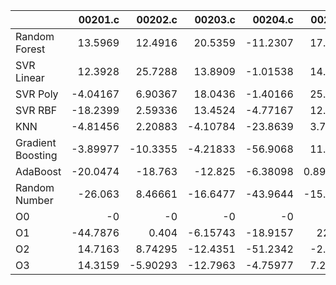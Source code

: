 |                   |   00201.c |   00202.c |   00203.c |   00204.c |    00205.c |    00206.c |   00207.c |   00208.c |   00209.c |   00210.c |   00211.c |   00212.c |    00213.c |   00214.c |   00215.c |   00216.c |   00217.c |    00218.c |   00219.c |   00220.c |   nestedLoop.c |   recursion.c |   select.c |   test10.c |   test11.c |   test12.c |   test13.c |    test1.c |    test2.c |    test3.c |    test4.c |   test5.c |   test6.c |   test7.c |   test8.c |   test9.c |     toy.c |
|:------------------|----------:|----------:|----------:|----------:|-----------:|-----------:|----------:|----------:|----------:|----------:|----------:|----------:|-----------:|----------:|----------:|----------:|----------:|-----------:|----------:|----------:|---------------:|--------------:|-----------:|-----------:|-----------:|-----------:|-----------:|-----------:|-----------:|-----------:|-----------:|----------:|----------:|----------:|----------:|----------:|----------:|
| Random Forest     |  13.5969  |  12.4916  |  20.5359  | -11.2307  |  17.3031   |  -2.17963  |   1.70792 |   4.07788 |   8.22826 | -19.2697  |   7.81317 |  22.3474  |  10.2014   |  7.28739  |  -8.73908 |  25.8306  |  0.194519 |  -3.04286  |  7.75669  | 10.3082   |       12.4781  |     18.9394   |  -31.0022  |   -1.29239 |   1.36846  |    26.299  |  10.6219   | -38.3388   | -44.6295   |  -4.65319  |  -1.3572   |  17.3493  |  3.89892  |  13.248   | 15.7353   | -12.8045  | 34.3242   |
| SVR Linear        |  12.3928  |  25.7288  |  13.8909  |  -1.01538 |  14.7546   |   4.70376  |   3.75729 |  22.3295  | -13.7926  |  21.2886  |  19.0679  |  15.8418  |  15.9623   |  4.79348  |   5.16242 |  10.9693  | 31.124    |   4.36432  | 30.4499   | 27.5401   |        8.92387 |     19.8938   |   14.9859  |   13.5634  |  16.1419   |    28.0308 |  13.3143   |   0.941028 | -18.3302   |  14.0755   |   2.53014  |  10.3142  | 23.8678   |   5.0652  | 23.0794   |   7.38921 | 38.6858   |
| SVR Poly          |  -4.04167 |   6.90367 |  18.0436  |  -1.40166 |  25.3229   |   8.55582  |  14.4512  |  16.052   |   8.73227 |  12.142   |   4.83528 |  20.2534  |  24.9651   | 17.4106   |   1.04482 |  -6.90121 | 17.2671   |  19.7276   | 23.9015   | 27.0394   |       26.7778  |     -0.234652 |   16.7129  |   21.4759  |  -1.46239  |    25.9386 |   0.751723 | -19.4549   | -25.1663   |  17.2123   |   3.4379   |  22.4843  | 26.9085   |  19.1613  | 32.5333   |   5.41358 | 35.9198   |
| SVR RBF           | -18.2399  |   2.59336 |  13.4524  |  -4.77167 |  12.4788   |  17.6004   |   4.8782  |   7.27672 | -17.0404  |   5.02459 |  34.999   |  19.7252  |   5.62091  | -3.29141  |  20.6318  |  26.6251  |  9.40885  |  11.2014   | 16.1021   |  8.61672  |       13.1771  |      1.6965   |    6.92347 |    1.62442 | -10.7476   |    17.4086 |  -2.68532  |  -4.47548  | -29.863    |  12.5718   |  -2.51034  |  14.4363  |  1.96778  |  22.2332  | 17.0503   | -10.2212  | 40.322    |
| KNN               |  -4.81456 |   2.20883 |  -4.10784 | -23.8639  |   3.72616  |   3.5639   |   4.9381  |  25.055   | -32.6159  |  22.616   |   6.11987 |   6.82796 |  11.1969   |  0.832548 |  19.5617  |  20.552   | 22.6398   |   8.7381   | 17.7007   | 20.652    |        7.37702 |     12.7615   |   -1.29568 |    5.72615 |   5.81118  |    26.6666 |  -3.57627  |  -5.92208  | -30.2769   |   2.54506  |   9.52935  | -11.4368  | -0.951638 |  12.8903  | 12.723    | -16.6632  | 41.4395   |
| Gradient Boosting |  -3.89977 | -10.3355  |  -4.21833 | -56.9068  |  11.0618   |  19.8246   | -15.144   |   7.2212  |   5.8757  |   9.08849 |   4.0073  |   9.97485 |  17.4527   |  8.95464  |   7.66838 |  15.9083  | 18.423    |   3.20304  | 10.7849   | 31.5897   |       18.4237  |      6.17102  |    4.47118 |    7.5588  | -27.2527   |    26.2348 |   2.54792  | -10.0651   | -25.4029   |  14.2012   | -31.0643   | -10.4935  |  5.66045  |  11.495   |  7.21403  |   5.32581 | 40.0978   |
| AdaBoost          | -20.0474  | -18.763   | -12.825   |  -6.38098 |   0.891826 |   3.79974  |  13.0817  |   4.6819  |  -2.06526 |   8.25161 |  26.7557  |   9.38138 |   3.07194  |  8.73741  |   8.67886 |  14.3324  | 22.8603   | -29.4143   | 23.2834   | 31.2071   |       11.6472  |      5.21556  |   -8.37764 |   22.2623  | -14.2342   |    19.7118 | -11.5542   | -10.853    | -27.7386   |  15.1288   |   0.121217 | -14.2007  | -0.512435 |  20.6953  | -5.53046  |  -5.81834 | 25.8699   |
| Random Number     | -26.063   |   8.46661 | -16.6477  | -43.9644  | -15.8622   |  -0.340163 |   4.69156 |   5.01004 |   6.30475 |  12.9424  |  25.9417  |   6.31792 | -11.4942   |  0.520276 |   3.91736 |   1.42226 | 15.366    |  15.6774   | 18.802    | 16.12     |       10.3696  |     29.0773   |   -8.50353 |   12.414   |  -7.07478  |    16.4074 | -13.2084   |  -5.03293  | -28.1554   |  12.8532   |   1.28523  | -13.9768  | 14.2245   | -11.9577  |  0.15008  |   8.67394 | 15.5347   |
| O0                |  -0       |  -0       |  -0       |  -0       |  -0        |  -0        |  -0       |  -0       |  -0       |  -0       |  -0       |  -0       |  -0        | -0        |  -0       |  -0       | -0        |  -0        | -0        | -0        |       -0       |     -0        |   -0       |   -0       |  -0        |    -0      |  -0        |  -0        |  -0        |  -0        |  -0        |  -0       | -0        |  -0       | -0        |  -0       | -0        |
| O1                | -44.7876  |   0.404   |  -6.15743 | -18.9157  |  22.293    | -15.3112   |  -9.1309  |  21.9218  | -21.9639  |   5.63808 |  13.7026  |  12.9895  |  -0.413857 | -7.93057  |  22.9088  |   7.77663 | 26.8494   |   0.422626 | -0.869148 | 31.6145   |       -6.37406 |     11.9083   |   -1.15163 |   -9.67359 |  -0.949874 |    16.9927 | -15.3608   |  -3.2351   |  -0.336706 |  -0.727596 | -11.5998   |  -2.94511 | 15.2865   | -10.5412  |  0.926265 | -19.7969  | -0.450336 |
| O2                |  14.7163  |   8.74295 | -12.4351  | -51.2342  |  -2.7485   | -27.3661   | -15.5109  |  20.7996  | -59.146   |   1.03742 |  24.7526  |  -2.34704 |  20.6688   | 12.6847   |  17.0694  |   4.1338  | 19.4033   | -11.9054   | 24.3907   |  5.87005  |        7.42081 |      8.22512  |   -2.26902 |   -9.77804 |   8.26643  |    14.0923 |  -5.88417  |  -0.194441 | -25.2859   |  -9.91369  | -19.4774   | -16.6114  |  1.15473  |  -5.63849 | 17.1464   | -33.4803  |  0.349102 |
| O3                |  14.3159  |  -5.90293 | -12.7963  |  -4.75977 |   7.29029  |  15.2877   | -15.0376  |  28.428   | -66.6611  |  21.2252  |  19.2446  |  -8.83965 |   7.43085  |  0.799451 |  24.6367  |  -7.75921 | 18.386    | -23.7685   | 21.5707   |  0.112373 |       14.8854  |     15.7504   |  -17.6986  |    4.67721 |   2.85675  |    14.8402 |  -7.1784   | -10.5628   | -45.235    | -12.6549   |  -9.0133   |  25.3876  |  9.75218  |  -8.02823 | 15.3915   | -28.937   | 20.0342   |